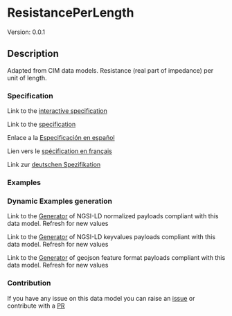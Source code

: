 # ResistancePerLength
Version: 0.0.1

## Description 

Adapted from CIM data models. Resistance (real part of impedance) per unit of length.
### Specification

Link to the [interactive specification](https://swagger.lab.fiware.org/?url=https://github.com/smart-data-models/dataModel.EnergyCIM/blob/master/ResistancePerLength/swagger.yaml)

Link to the [specification](https://github.com/smart-data-models/dataModel.EnergyCIM/blob/master/ResistancePerLength/doc/spec.md)

Enlace a la [Especificación en español](https://github.com/smart-data-models/dataModel.EnergyCIM/blob/master/ResistancePerLength/doc/spec_ES.md)

Lien vers le [spécification en français](https://github.com/smart-data-models/dataModel.EnergyCIM/blob/master/ResistancePerLength/doc/spec_FR.md)

Link zur [deutschen Spezifikation](https://github.com/smart-data-models/dataModel.EnergyCIM/blob/master/ResistancePerLength/doc/spec_DE.md)
### Examples
### Dynamic Examples generation

Link to the [Generator](https://smartdatamodels.org/extra/ngsi-ld_generator.php?schemaUrl=https://raw.githubusercontent.com/smart-data-models/dataModel.EnergyCIM/master/ResistancePerLength/schema.json&email=info@smartdatamodels.org) of NGSI-LD normalized payloads compliant with this data model. Refresh for new values

Link to the [Generator](https://smartdatamodels.org/extra/ngsi-ld_generator_keyvalues.php?schemaUrl=https://raw.githubusercontent.com/smart-data-models/dataModel.EnergyCIM/master/ResistancePerLength/schema.json&email=info@smartdatamodels.org) of NGSI-LD keyvalues payloads compliant with this data model. Refresh for new values

Link to the [Generator](https://smartdatamodels.org/extra/geojson_features_generator_v1.0.php?schemaUrl=https://raw.githubusercontent.com/smart-data-models/dataModel.EnergyCIM/master/ResistancePerLength/schema.json&email=info@smartdatamodels.org) of geojson feature format payloads compliant with this data model. Refresh for new values
### Contribution

 If you have any issue on this data model you can raise an [issue](https://github.com/smart-data-models/dataModel.EnergyCIM/issues)  or contribute with a [PR](https://github.com/smart-data-models/dataModel.EnergyCIM/pulls)